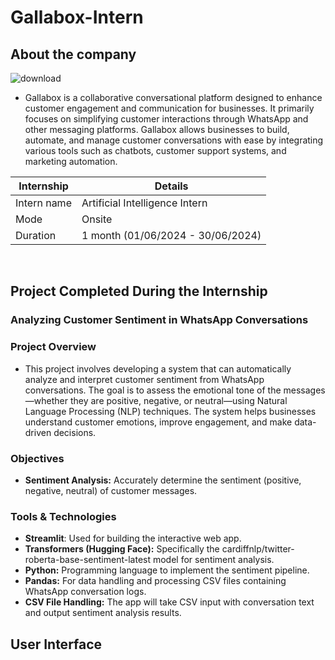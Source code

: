 # Gallabox-Intern
## About the company
![download](https://github.com/user-attachments/assets/80898bd3-4ed0-4791-b6d9-19ef6d6d824c)

- Gallabox is a collaborative conversational platform designed to enhance customer engagement and communication for businesses. It primarily focuses on simplifying customer interactions through WhatsApp and other messaging platforms. Gallabox allows businesses to build, automate, and manage customer conversations with ease by integrating various tools such as chatbots, customer support systems, and marketing automation.

| Internship | Details | 
|-------------|-------|
| Intern name   | Artificial Intelligence Intern     | 
| Mode | Onsite
| Duration   | 1 month (01/06/2024 - 30/06/2024)     |


<br>

## Project Completed During the Internship <br>

### Analyzing Customer Sentiment in WhatsApp Conversations         <br>

### Project Overview
- This project involves developing a system that can automatically analyze and interpret customer sentiment from WhatsApp conversations. The goal is to assess the emotional tone of the messages—whether they are positive, negative, or neutral—using Natural Language Processing (NLP) techniques. The system helps businesses understand customer emotions, improve engagement, and make data-driven decisions.
### Objectives
- **Sentiment Analysis:** Accurately determine the sentiment (positive, negative, neutral) of customer messages.
### Tools & Technologies
- **Streamlit**: Used for building the interactive web app.
- **Transformers (Hugging Face):** Specifically the cardiffnlp/twitter-roberta-base-sentiment-latest model for sentiment analysis.
- **Python:** Programming language to implement the sentiment pipeline.
- **Pandas:** For data handling and processing CSV files containing WhatsApp conversation logs.
- **CSV File Handling:** The app will take CSV input with conversation text and output sentiment analysis results.

## User Interface

